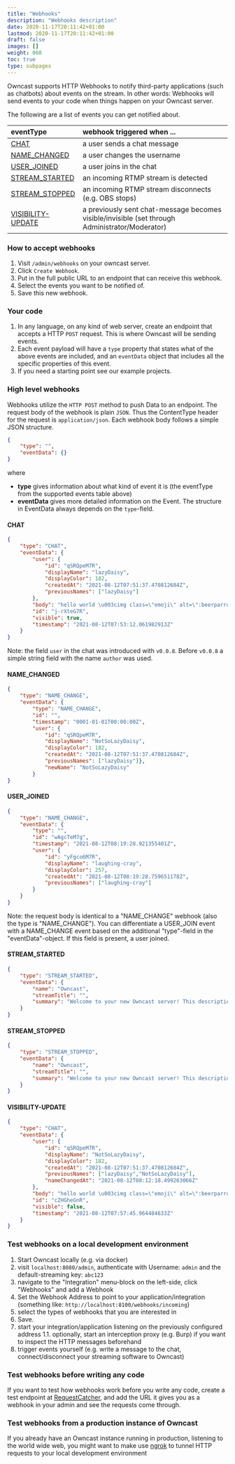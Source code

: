 ```yaml
---
title: "Webhooks"
description: "Webhooks description"
date: 2020-11-17T20:11:42+01:00
lastmod: 2020-11-17T20:11:42+01:00
draft: false
images: []
weight: 060
toc: true
type: subpages
---
```


Owncast supports HTTP Webhooks to notify third-party applications (such as chatbots) about events on the stream. In other words: Webhooks will send events to your code when things happen on your Owncast server.  

The following are a list of events you can get notified about.

| eventType                               | webhook triggered when ...                                                                     |
|:----------------------------------------|:-----------------------------------------------------------------------------------------------|
| [CHAT](#chat)                           | a user sends a chat message                                                                    |
| [NAME_CHANGED](#name_changed)           | a user changes the username                                                                    |
| [USER_JOINED](#user_joined)             | a user joins in the chat                                                                       |
| [STREAM_STARTED](#stream_started)       | an incoming RTMP stream is detected                                                            |
| [STREAM_STOPPED](#stream_stopped)       | an incoming RTMP stream disconnects (e.g. OBS stops)                                           |
| [VISIBILITY-UPDATE](#visibility-update) | a previously sent chat-message becomes visible/invisible (set through Administrator/Moderator) |


### How to accept webhooks

1. Visit `/admin/webhooks` on your owncast server.
1. Click `Create Webhook`.
1. Put in the full public URL to an endpoint that can receive this webhook.
1. Select the events you want to be notified of.
1. Save this new webhook.

### Your code

1. In any language, on any kind of web server, create an endpoint that accepts a HTTP `POST` request.  This is where Owncast will be sending events.
1. Each event payload will have a `type` property that states what of the above events are included, and an `eventData` object that includes all the specific properties of this event.
1. If you need a starting point see our example projects.

### High level webhooks

Webhooks utilize the `HTTP POST` method to push Data to an endpoint. The request body of the webhook is plain `JSON`.
Thus the ContentType header for the request is `application/json`. Each webhook body follows a simple JSON structure.

```json
{
    "type": "",
    "eventData": {}
}
```

where
- **type** gives information about what kind of event it is (the eventType from the supported events table above) 
- **eventData** gives more detailed information on the Event. The structure in EventData always depends on the `type`-field.


#### CHAT

```json
{
    "type": "CHAT",
    "eventData": {
        "user": {
            "id": "qSRQpeM7R",
            "displayName": "lazyDaisy",
            "displayColor": 182,
            "createdAt": "2021-08-12T07:51:37.470812684Z",
            "previousNames": ["lazyDaisy"]
        },
        "body": "hello world \u003cimg class=\"emoji\" alt=\":beerparrot:\" title=\":beerparrot:\" src=\"/img/emoji/beerparrot.gif\"\u003e","rawBody": "hello world \u003cimg class=\"emoji\" alt=\":beerparrot:\" title=\":beerparrot:\" src=\"/img/emoji/beerparrot.gif\"\u003e",
        "id": "j-rXteG7R",
        "visible": true,
        "timestamp": "2021-08-12T07:53:12.061982913Z"
    }
}
```

Note: the field `user` in the chat was introduced with `v0.0.8`. Before `v0.0.8` a simple string field with the name `author` was used.

#### NAME_CHANGED

```json
{
    "type": "NAME_CHANGE",
    "eventData": {
        "type": "NAME_CHANGE",
        "id": "",
        "timestamp": "0001-01-01T00:00:00Z",
        "user": {
            "id": "qSRQpeM7R",
            "displayName": "NotSoLazyDaisy",
            "displayColor": 182,
            "createdAt": "2021-08-12T07:51:37.470812684Z",
            "previousNames": ["lazyDaisy"]},
            "newName": "NotSoLazyDaisy"
        }
}
```

#### USER_JOINED

```json
{
    "type": "NAME_CHANGE",
    "eventData": {
        "type": "",
        "id": "wAgcTeM7g",
        "timestamp": "2021-08-12T08:19:28.921355401Z",
        "user": {
            "id": "yFgco6M7R",
            "displayName": "laughing-cray",
            "displayColor": 257,
            "createdAt": "2021-08-12T08:19:28.759651178Z",
            "previousNames": ["laughing-cray"]
        }
    }
}
```

Note: the request body is identical to a "NAME_CHANGE" webhook (also the type is "NAME_CHANGE"). You can differentiate a USER_JOIN event with a NAME_CHANGE event based on the additional "type"-field in the "eventData"-object. If this field is present, a user joined.

#### STREAM_STARTED

```json
{
    "type": "STREAM_STARTED",
    "eventData": {
        "name": "Owncast",
        "streamTitle": "",
        "summary": "Welcome to your new Owncast server! This description can be changed in the admin. Visit https://owncast.online/docs/configuration/ to learn more."
    }
}
```

#### STREAM_STOPPED 

```json
{
    "type": "STREAM_STOPPED",
    "eventData": {
        "name": "Owncast",
        "streamTitle": "",
        "summary": "Welcome to your new Owncast server! This description can be changed in the admin. Visit https://owncast.online/docs/configuration/ to learn more."
    }
}
```

#### VISIBILITY-UPDATE

```json
{
    "type": "CHAT",
    "eventData": {
        "user": {
            "id": "qSRQpeM7R",
            "displayName": "NotSoLazyDaisy",
            "displayColor": 182,
            "createdAt": "2021-08-12T07:51:37.470812684Z",
            "previousNames": ["lazyDaisy","NotSoLazyDaisy"],
            "nameChangedAt": "2021-08-12T08:12:18.499263066Z"
        },
        "body": "hello world \u003cimg class=\"emoji\" alt=\":beerparrot:\" title=\":beerparrot:\" src=\"/img/emoji/beerparrot.gif\"\u003e",
        "id": "cZHGheGnR",
        "visible": false,
        "timestamp": "2021-08-12T07:57:45.964484633Z"
    }
}
```

### Test webhooks on a local development environment

1. Start Owncast locally (e.g. via docker)
1. visit `localhost:8080/admin`, authenticate with Username: `admin` and the default-streaming key: `abc123`
1. navigate to the "Integration" menu-block on the left-side, click "Webhooks" and add a Webhook
1. Set the Webhook Address to point to your application/integration (something like: `http://localhost:8100/webhooks/incoming`)
1. select the types of webhooks that you are interested in
1. Save.
1. start your integration/application listening on the previously configured address
1.1. optionally, start an interception proxy (e.g. Burp) if you want to inspect the HTTP messages beforehand
1. trigger events yourself (e.g. write a message to the chat, connect/disconnect your streaming software to Owncast)


### Test webhooks before writing any code

If you want to test how webhooks work before you write any code, create a test endpoint at [RequestCatcher](https://requestcatcher.com/), and add the URL it gives you as a webhook in your admin and see the requests come through.

### Test webhooks from a production instance of Owncast

If you already have an Owncast instance running in production, listening to the world wide web, you might want to make use [ngrok](https://ngrok.com/) to tunnel HTTP requests to your local development environment